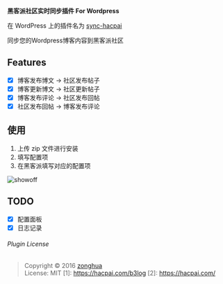 **黑客派社区实时同步插件 For Wordpress**

在 WordPress 上的插件名为 [sync-hacpai](https://wordpress.org/plugins/sync-hacpai/)

同步您的Wordpress博客内容到黑客派社区

## Features
* [x] 博客发布博文 -> 社区发布帖子
* [x] 博客更新博文 -> 社区更新帖子
* [x] 博客发布评论 -> 社区发布回帖
* [x] 社区发布回帖 -> 博客发布评论

## 使用
1. 上传 zip 文件进行安装
2. 填写配置项
3. 在黑客派填写对应的配置项

![showoff](https://raw.githubusercontent.com/zh-h/hacpai-sync-wordpress/master/images/showoff.png)

## TODO
* [x] 配置面板
* [x] 日志记录

###### Plugin License
> Copyright © 2016 [zonghua](https://applehater.cn)  
> License: MIT
 [1]: https://hacpai.com/b3log
 [2]: https://hacpai.com/
